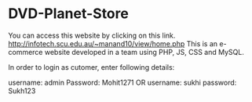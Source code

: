 # DVD-Planet-Store
You can access this website by clicking on this link. http://infotech.scu.edu.au/~manand10/view/home.php
This is an e-commerce website developed in a team using PHP, JS, CSS and MySQL.

In order to login as cutomer, enter following details:

username: admin
Password: Mohit1271
	OR
username: sukhi
password: Sukh123





